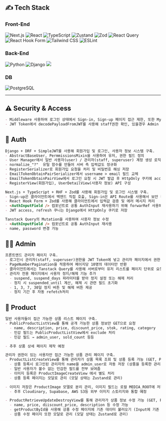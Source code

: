 
## ✍️ Tech Stack

### Front-End  
![Next.js](https://img.shields.io/badge/Next.js-black?logo=nextdotjs&logoColor=white)
![React](https://img.shields.io/badge/React-61DAFB?logo=react&logoColor=black)
![TypeScript](https://img.shields.io/badge/TypeScript-blue?logo=typescript&logoColor=white)
![Zustand](https://img.shields.io/badge/Zustand-000?logo=Zustand&logoColor=white)
![Zod](https://img.shields.io/badge/Zod-informational?logo=zod&logoColor=white)
![React Query](https://img.shields.io/badge/TanStack_React_Query-ff4154?logo=react-query&logoColor=white)
![React Hook Form](https://img.shields.io/badge/React_Hook_Form-EC5990?logo=reacthookform&logoColor=white)
![Tailwind CSS](https://img.shields.io/badge/Tailwind_CSS-06B6D4?logo=tailwindcss&logoColor=white)
![ESLint](https://img.shields.io/badge/ESLint-purple?logo=eslint&logoColor=white)

### Back-End
![Python](https://img.shields.io/badge/Pytho-3776AB?logo=python&logoColor=white)
![Django](https://img.shields.io/badge/Django-092E20?logo=django&logoColor=white)
  <img src="https://img.shields.io/badge/Django%20REST%20Framework-092E20?style=flat&logo=django&logoColor=white" />
### DB
![PostgreSQL](https://img.shields.io/badge/PostgreSQL-4169E1?logo=postgresql&logoColor=white)

---
## ⚠️ Security & Access
```md
- Middleware 사용하여 로그인 상태에서 Sign-in, Sign-up 페이지 접근 제한, 또한 Mypage는 로그인 정보가 있을 경우 이동 가능
- JWT Token에서 decodePayloadFromJWT를 사용해 staff권한 확인, 있을경우 Admin 페이지로 이동 
```
## 👤 Auth
```md
Django + DRF + SimpleJWT를 사용해 회원가입 및 로그인, 사용자 정보 시스템 구축.
- AbstractBaseUser, PermmissionsMixin을 사용하여 유저, 권한 필드 정의
- User Manager에서 일반 사용자(user) / 관리자(staff, superuser) 계정 생성 로직 분리 
- normalize_"?"  유틸 함수를 만들어 서버 측 입력값도 정규화
- RegisterSerializer로 회원가입 요청을 처리 및 비밀번호 해싱 저장
- EmailTokenObtainPairSerializer에서 username > email 필드 교체
- EmailTokenObtainPairView에서 로그인 요청 시 JWT 발급 후 HttpOnly 쿠키에 access, refresh 저장
- RegisterView(회원가입), UserDetailView(사용자 정보) API 구성
```
```md
Next.js + TypeScript + RHF + Zod를 사용해 회원가입 및 로그인 시스템 구축.
- Sign-up은 클라이언트에서 백엔드 직접 호출, Sign-in은 API Route를 사용해서 보안 강화
- React Hook Form + Zod를 사용해 클라이언트에서 입력값 검증 및 에러 메시지 처리
- <AuthInputField /> 컴포넌트로 공통 AuthInput 재사용하기 위해 forwarRef 사용해서 넘김
- JWT access, refresh 쿠니는 Django에서 HttpOnly 쿠키로 저장
```
```md
Tanstack Query의 Mutation을 사용하여 사용자 정보 수정
- <AuthInputField /> 컴포넌트로 공통 AuthInput 재사용
- name, password 변경 가능
```
## 💂🏻 Admin
```md
프론트엔드 관리자 페이지 구축.
- 로그인시 관리자(staff, superuser)권한을 JWT Token에 넣고 관리자 페이지에서 권한 확인
- PageNumberPagination을 적용하여 페이지당 10명의 데이터만 반환
- 클라이언트에서는 Tanstack Query를 사용해 서버로부터 유저 리스트를 페이지 단위로 요청
- 관리자 전용 페이지에서 사용자 정지/해제 기능 추가
  - suspend, suspend_days 파라미터를 받아 정지 설정 또는 해제 처리
  - 정지 시 suspended_until 계산, 해제 시 관련 필드 초기화
  - 1, 3, 7, 30일 정지 버튼 및 해제 버튼 제공
  - 정지 기간 후 자동 refetch처리 
```
## 🏬 Product
```md
일반 사용자들이 접근 가능한 상품 리스트 페이지 구축.
- PublicProductListView를 통해 공개 가능한 상품 정보만 GET으로 요청
  - name, description, price, discount_price, stok, rating, category
  - 민감 필드는 PublicProductListView에서 exclude 처리
  - 민감 필드 → admin_user, sold_count 등등

- 추후 상품 상세 페이지 제작 예정
```

```md
관리자 권한이 있는 사용자만 접근 가능한 상품 관리 페이지 구축.
- ProductListCreateView를 통해 관리자가 상품 목록 조회 및 상품 등록 가능 (GET, POST)
  - 상품 등록시 로그인된 관리자의 name을 admin_user로 자동 저장 (상품을 등록한 관리자가 누군지)
  - 일반 사용자가 볼수 없는 민감한 필드를 전부 보여줌
  - 이미지 등록은 ProductImageCreateView 에서 별도 처리
  - 상품 등록 페이지는 모달로 관리 (모달 상태는 Zustand로 관리)

- 이미지 저장은 ProductImage 모델로 분리 관리, 이미지 필드는 로컬 MEDIA_ROOT에 저장됨
  - 추후 Cloudinary, Supabase, AWS S3등 외부 이미지 스토리지와 통합 예정

- ProductRetrieveUpdateDestroyView를 통해 관리자가 상품 정보 수정 가능 (GET, FATCH)
  - name, price, diiscount_price, description 등 수정 가능
  - getProductById을 사용해 상품 수정 페이지에 기존 데이터 불러오기 (Input에 기존 값이 보이고 수정할 수 있게)
  - 상품 수정 페이지 또한 모달로 관리 (모달 상태는 Zustand로 관리)
```
